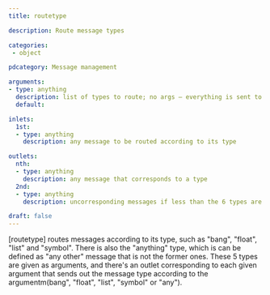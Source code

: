 ```yaml
---
title: routetype

description: Route message types

categories:
 - object

pdcategory: Message management

arguments:
- type: anything
  description: list of types to route; no args — everything is sent to the outlet
  default:

inlets:
  1st:
  - type: anything
    description: any message to be routed according to its type

outlets:
  nth:
  - type: anything
    description: any message that corresponds to a type
  2nd:
  - type: anything
    description: uncorresponding messages if less than the 6 types are given

draft: false
---
```


[routetype] routes messages according to its type, such as "bang", "float", "list" and "symbol". There is also the "anything" type, which is can be defined as "any other" message that is not the former ones.
These 5 types are given as arguments, and there's an outlet corresponding to each given argument that sends out the message type according to the argumentm(bang", "float", "list", "symbol" or "any").